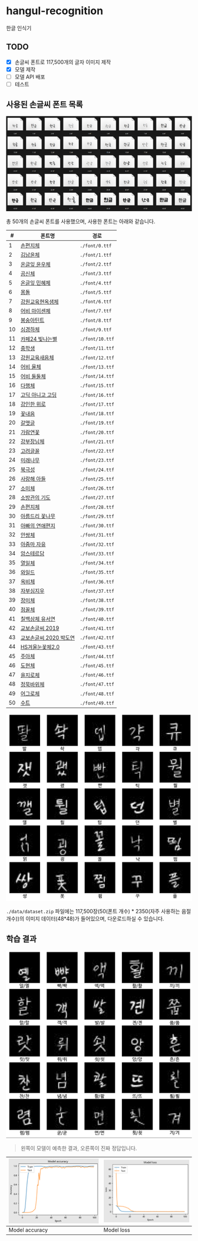 # hangul-recognition
한글 인식기

## TODO
- [x] 손글씨 폰트로 117,500개의 글자 이미지 제작
- [x] 모델 제작
- [ ] 모델 API 배포
- [ ] 테스트

## 사용된 손글씨 폰트 목록

![font_list](./docs/font_list.png)

총 50개의 손글씨 폰트를 사용했으며, 사용한 폰트는 아래와 같습니다.

| # | 폰트명 | 경로 |
|---|---|---|
| 1 | [손편지체](https://noonnu.cc/font_page/546) | `./font/0.ttf` |
| 2 | [김남윤체](https://noonnu.cc/font_page/22) | `./font/1.ttf` |
| 3 | [온글잎 윤우체](https://noonnu.cc/font_page/668) | `./font/2.ttf` |
| 4 | [곰신체](https://noonnu.cc/font_page/540) | `./font/3.ttf` |
| 5 | [온글잎 민혜체](https://noonnu.cc/font_page/675) | `./font/4.ttf` |
| 6 | [몽돌](https://noonnu.cc/font_page/574) | `./font/5.ttf` |
| 7 | [강원교육현옥샘체](https://noonnu.cc/font_page/804) | `./font/6.ttf` |
| 8 | [어비 마이센체](https://noonnu.cc/font_page/178) | `./font/7.ttf` |
| 9 | [봉숭아틴트](https://noonnu.cc/font_page/259) | `./font/8.ttf` |
| 10 | [심경하체](https://noonnu.cc/font_page/873) | `./font/9.ttf` |
| 11 | [카페24 빛나는별](https://noonnu.cc/font_page/343) | `./font/10.ttf` |
| 12 | [중학생](https://noonnu.cc/font_page/570) | `./font/11.ttf` |
| 13 | [강원교육새음체](https://noonnu.cc/font_page/806) | `./font/12.ttf` |
| 14 | [어비 율체](https://noonnu.cc/font_page/207) | `./font/13.ttf` |
| 15 | [어비 둘둘체](https://noonnu.cc/font_page/144) | `./font/14.ttf` |
| 16 | [다행체](https://noonnu.cc/font_page/529) | `./font/15.ttf` |
| 17 | [고딕 아니고 고딩](https://noonnu.cc/font_page/542) | `./font/16.ttf` |
| 18 | [강인한 위로](https://noonnu.cc/font_page/560) | `./font/17.ttf` |
| 19 | [꽃내음](https://noonnu.cc/font_page/541) | `./font/18.ttf` |
| 20 | [갈맷글](https://noonnu.cc/font_page/604) | `./font/19.ttf` |
| 21 | [가람연꽃](https://noonnu.cc/font_page/605) | `./font/20.ttf` |
| 22 | [강부장님체](https://noonnu.cc/font_page/559) | `./font/21.ttf` |
| 23 | [고려글꼴](https://noonnu.cc/font_page/564) | `./font/22.ttf` |
| 24 | [미래나무](https://noonnu.cc/font_page/603) | `./font/23.ttf` |
| 25 | [북극성](https://noonnu.cc/font_page/582) | `./font/24.ttf` |
| 26 | [사랑해 아들](https://noonnu.cc/font_page/567) | `./font/25.ttf` |
| 27 | [소미체](https://noonnu.cc/font_page/595) | `./font/26.ttf` |
| 28 | [소방관의 기도](https://noonnu.cc/font_page/601) | `./font/27.ttf` |
| 29 | [손편지체](https://noonnu.cc/font_page/546) | `./font/28.ttf` |
| 30 | [아름드리 꽃나무](https://noonnu.cc/font_page/602) | `./font/29.ttf` |
| 31 | [아빠의 연애편지](https://noonnu.cc/font_page/539) | `./font/30.ttf` |
| 32 | [안쌍체](https://noonnu.cc/font_page/512) | `./font/31.ttf` |
| 33 | [아줌마 자유](https://noonnu.cc/font_page/556) | `./font/32.ttf` |
| 34 | [암스테르담](https://noonnu.cc/font_page/511) | `./font/33.ttf` |
| 35 | [열일체](https://noonnu.cc/font_page/550) | `./font/34.ttf` |
| 36 | [와일드](https://noonnu.cc/font_page/614) | `./font/35.ttf` |
| 37 | [옥비체](https://noonnu.cc/font_page/579) | `./font/36.ttf` |
| 38 | [자부심지우](https://noonnu.cc/font_page/584) | `./font/37.ttf` |
| 39 | [장미체](https://noonnu.cc/font_page/586) | `./font/38.ttf` |
| 40 | [점꼴체](https://noonnu.cc/font_page/536) | `./font/39.ttf` |
| 41 | [칠백삼체 유서연](https://noonnu.cc/font_page/777) | `./font/40.ttf` |
| 42 | [교보손글씨 2019](https://noonnu.cc/font_page/419) | `./font/41.ttf` |
| 43 | [교보손글씨 2020 박도연](https://noonnu.cc/font_page/782) | `./font/42.ttf` |
| 44 | [HS겨울눈꽃체2.0](https://noonnu.cc/font_page/810) | `./font/43.ttf` |
| 45 | [주아체](https://noonnu.cc/font_page/53) | `./font/44.ttf` |
| 46 | [도현체](https://noonnu.cc/font_page/55) | `./font/45.ttf` |
| 47 | [을지로체](https://noonnu.cc/font_page/321) | `./font/46.ttf` |
| 48 | [정묵바위체](https://noonnu.cc/font_page/395) | `./font/47.ttf` |
| 49 | [어그로체](https://noonnu.cc/font_page/740) | `./font/48.ttf` |
| 50 | [수트](https://noonnu.cc/font_page/844) | `./font/49.ttf` |

![결과물](./docs/dataset_result.png)

`./data/dataset.zip` 파일에는 117,500장(50(폰트 개수) * 2350(자주 사용하는 음절 개수))의 이미지 데이터(48*48)가 들어있으며, 다운로드하실 수 있습니다.

## 학습 결과
![학습 결과](./docs/model_result.png)
> 왼쪽이 모델이 예측한 결과, 오른쪽이 진짜 정답입니다.


| <img src="./docs/model_fit_result_acc.png" width="480px"> | <img src="./docs/model_fit_result_loss.png" width="480px">
| - | - | 
| Model accuracy | Model loss |